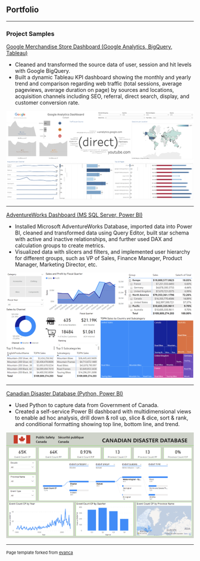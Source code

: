 ## Portfolio

---

### Project Samples

[Google Merchandise Store Dashboard (Google Analytics, BigQuery, Tableau)](https://public.tableau.com/app/profile/empfu/viz/GoogleMerchandiseStoreDashboard_16651030161410/GoogleAnalyticsDashboard)
- Cleaned and transformed the source data of user, session and hit levels with Google BigQuery.
- Built a dynamic Tableau KPI dashboard showing the monthly and yearly trend and comparison regarding web traffic (total sessions, average pageviews, average duration on page) by sources and locations, acquisition channels including SEO, referral, direct search, display, and customer conversion rate.

<img src="images/1 GMS Dashboard.png?raw=true"/>

---
[AdventureWorks Dashboard (MS SQL Server, Power BI)](https://github.com/empfudata/Projects/tree/main/Power%20BI%20-%20AW%20Retail)
- Installed Microsoft AdventureWorks Database, imported data into Power BI, cleaned and transformed data using Query Editor, built star schema with active and inactive relationships, and further used DAX and calculation groups to create metrics.
- Visualized data with slicers and filters, and implemented user hierarchy for different groups, such as VP of Sales, Finance Manager, Product Manager, Marketing Director, etc.

<img src="images/2 AW Dashboard.png?raw=true"/>


---
[Canadian Disaster Database (Python, Power BI)](https://github.com/empfudata/Projects/tree/main/Power%20BI%20-%20Datital%20Transformation)
- Used Python to capture data from Government of Canada.
- Created a self-service Power BI dashboard with multidimensional views to enable ad hoc analysis, drill down & roll up, slice & dice, sort & rank, and conditional formatting showing top line, bottom line, and trend.

<img src="images/3 CDD Dashboard.png?raw=true"/>








---
<p style="font-size:11px">Page template forked from <a href="https://github.com/evanca/quick-portfolio">evanca</a></p>
<!-- Remove above link if you don't want to attibute -->
